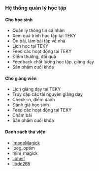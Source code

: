 ### Hệ thống quản lý học tập

#### Cho học sinh

 * Quản lý thông tin cá nhân
 * Xem quá trình học tập tại TEKY
 * Ôn bài, làm bài tập về nhà
 * Lịch học tại TEKY
 * Feed các hoạt động tại TEKY
 * Điểm thưởng, đổi quà
 * Feedback chất lượng học tập, giảng dạy
 * Sản phẩm cuối khóa

#### Cho giảng viên

 * Lịch giảng dạy tại TEKY
 * Truy cập các tài nguyên giảng dạy
 * Check-in, điểm danh
 * Đánh giá học sinh
 * Feed các hoạt động tại TEKY
 * Chấm bài
 * Sản phẩm cuối khóa

#### Danh sách thư viện
 * [ImageMagick](https://github.com/ImageMagick/ImageMagick/)
 * ipeg_optim
 * mini_magick
 * [libheif](https://github.com/strukturag/libheif)
 * [libde265](https://github.com/strukturag/libde265)